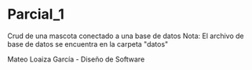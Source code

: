 # Parcial_1
Crud de una mascota conectado a una base de datos
Nota: El archivo de base de datos se encuentra en la carpeta "datos"

Mateo Loaiza García - Diseño de Software
